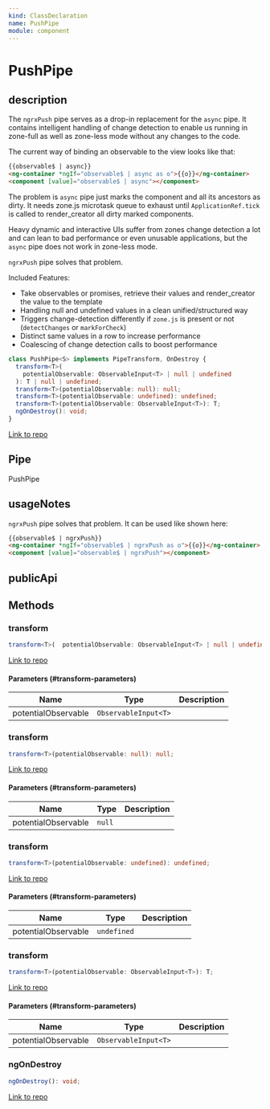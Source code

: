 ```yaml
---
kind: ClassDeclaration
name: PushPipe
module: component
---
```


# PushPipe

## description

The `ngrxPush` pipe serves as a drop-in replacement for the `async` pipe.
It contains intelligent handling of change detection to enable us
running in zone-full as well as zone-less mode without any changes to the code.

The current way of binding an observable to the view looks like that:

```html
{{observable$ | async}}
<ng-container *ngIf="observable$ | async as o">{{o}}</ng-container>
<component [value]="observable$ | async"></component>
```

The problem is `async` pipe just marks the component and all its ancestors as dirty.
It needs zone.js microtask queue to exhaust until `ApplicationRef.tick` is called to render_creator all dirty marked
components.

Heavy dynamic and interactive UIs suffer from zones change detection a lot and can
lean to bad performance or even unusable applications, but the `async` pipe does not work in zone-less mode.

`ngrxPush` pipe solves that problem.

Included Features:

- Take observables or promises, retrieve their values and render_creator the value to the template
- Handling null and undefined values in a clean unified/structured way
- Triggers change-detection differently if `zone.js` is present or not (`detectChanges` or `markForCheck`)
- Distinct same values in a row to increase performance
- Coalescing of change detection calls to boost performance

```ts
class PushPipe<S> implements PipeTransform, OnDestroy {
  transform<T>(
    potentialObservable: ObservableInput<T> | null | undefined
  ): T | null | undefined;
  transform<T>(potentialObservable: null): null;
  transform<T>(potentialObservable: undefined): undefined;
  transform<T>(potentialObservable: ObservableInput<T>): T;
  ngOnDestroy(): void;
}
```

[Link to repo](https://github.com/ngrx/platform/blob/master/modules/component/src/push/push.pipe.ts#L56-L93)

## Pipe

PushPipe

## usageNotes

`ngrxPush` pipe solves that problem. It can be used like shown here:

```html
{{observable$ | ngrxPush}}
<ng-container *ngIf="observable$ | ngrxPush as o">{{o}}</ng-container>
<component [value]="observable$ | ngrxPush"></component>
```

## publicApi

## Methods

### transform

```ts
transform<T>(  potentialObservable: ObservableInput<T> | null | undefined ): T | null | undefined;
```

[Link to repo](https://github.com/ngrx/platform/blob/master/modules/component/src/push/push.pipe.ts#L83-L88)

#### Parameters (#transform-parameters)

| Name                | Type                 | Description |
| ------------------- | -------------------- | ----------- |
| potentialObservable | `ObservableInput<T>` |             |

### transform

```ts
transform<T>(potentialObservable: null): null;
```

[Link to repo](https://github.com/ngrx/platform/blob/master/modules/component/src/push/push.pipe.ts#L80-L80)

#### Parameters (#transform-parameters)

| Name                | Type   | Description |
| ------------------- | ------ | ----------- |
| potentialObservable | `null` |             |

### transform

```ts
transform<T>(potentialObservable: undefined): undefined;
```

[Link to repo](https://github.com/ngrx/platform/blob/master/modules/component/src/push/push.pipe.ts#L81-L81)

#### Parameters (#transform-parameters)

| Name                | Type        | Description |
| ------------------- | ----------- | ----------- |
| potentialObservable | `undefined` |             |

### transform

```ts
transform<T>(potentialObservable: ObservableInput<T>): T;
```

[Link to repo](https://github.com/ngrx/platform/blob/master/modules/component/src/push/push.pipe.ts#L82-L82)

#### Parameters (#transform-parameters)

| Name                | Type                 | Description |
| ------------------- | -------------------- | ----------- |
| potentialObservable | `ObservableInput<T>` |             |

### ngOnDestroy

```ts
ngOnDestroy(): void;
```

[Link to repo](https://github.com/ngrx/platform/blob/master/modules/component/src/push/push.pipe.ts#L90-L92)
